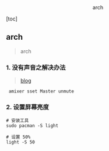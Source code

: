 <center> arch </center>





[toc]





## arch 

> arch







### 1.  没有声音之解决办法

> [blog](https://www.ucloud.cn/yun/15124.html)

```shell
 amixer sset Master unmute
```







### 2. 设置屏幕亮度

```shell
# 安装工具
sudo pacman -S light

# 设置 50%
light -S 50 

```





